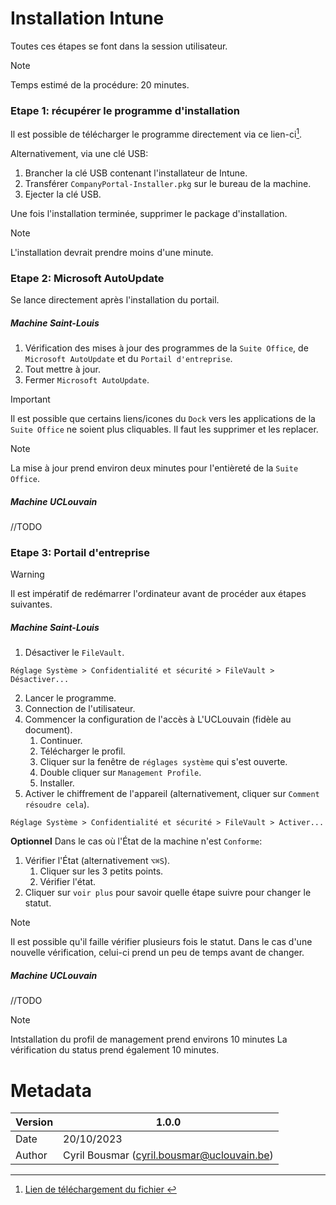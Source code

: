 # Installation Intune
Toutes ces étapes se font dans la session utilisateur.
> [!NOTE]
> Temps estimé de la procédure: 20 minutes.


### Etape 1: récupérer le programme d'installation
Il est possible de télécharger le programme directement via ce lien-ci[^1].

Alternativement, via une clé USB:
1. Brancher la clé USB contenant l'installateur de Intune.
2. Transférer `CompanyPortal-Installer.pkg` sur le bureau de la machine.
3. Ejecter la clé USB.

Une fois l'installation terminée, supprimer le package d'installation.

> [!NOTE]
> L'installation devrait prendre moins d'une minute.


### Etape 2: Microsoft AutoUpdate
Se lance directement après l'installation du portail.

##### Machine Saint-Louis
  
1. Vérification des mises à jour des programmes de la `Suite Office`, de `Microsoft AutoUpdate` et du `Portail d'entreprise`.
2. Tout mettre à jour.
3. Fermer `Microsoft AutoUpdate`.

> [!IMPORTANT]
> Il est possible que certains liens/icones du `Dock` vers les applications de la `Suite Office` ne soient plus cliquables. Il faut les supprimer et les replacer.

> [!NOTE]
> La mise à jour prend environ deux minutes pour l'entièreté de la `Suite Office`.


##### Machine UCLouvain
//TODO


### Etape 3: Portail d'entreprise

> [!WARNING]
> Il est impératif de redémarrer l'ordinateur avant de procéder aux étapes suivantes.

##### Machine Saint-Louis
1. Désactiver le `FileVault`.
```
Réglage Système > Confidentialité et sécurité > FileVault > Désactiver...
```
2. Lancer le programme.
3. Connection de l'utilisateur.
4. Commencer la configuration de l'accès à L'UCLouvain (fidèle au document).
   1. Continuer.
   2. Télécharger le profil.
   3. Cliquer sur la fenêtre de `réglages système` qui s'est ouverte.
   4. Double cliquer sur `Management Profile`.
   5. Installer.
5. Activer le chiffrement de l'appareil (alternativement, cliquer sur `Comment résoudre cela`).
```
Réglage Système > Confidentialité et sécurité > FileVault > Activer...
```

**Optionnel**
Dans le cas où l'État de la machine n'est `Conforme`:
1. Vérifier l'État (alternativement `⌥⌘S`).
   1. Cliquer sur les 3 petits points.
   2. Vérifier l'état.
3. Cliquer sur `voir plus` pour savoir quelle étape suivre pour changer le statut.


> [!NOTE]
> Il est possible qu'il faille vérifier plusieurs fois le statut. Dans le cas d'une nouvelle vérification, celui-ci prend un peu de temps avant de changer.

##### Machine UCLouvain
//TODO

> [!NOTE]
> Intstallation du profil de management prend environs 10 minutes
> La vérification du status prend également 10 minutes.


[^1]: [Lien de téléchargement du fichier ][pkginstaller]

# Metadata
| Version | 1.0.0                                      |
|---------|--------------------------------------------|
| Date    | 20/10/2023                                 |
| Author  | Cyril Bousmar (cyril.bousmar@uclouvain.be) |

[//]:#
[pkginstaller]: <https://go.microsoft.com/fwlink/?linkid=853070>
